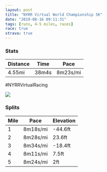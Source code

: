 ```yaml
---
layout: post
title: "NYRR Virtual World Championship 5K"
date: "2019-08-16 09:11:31"
tags: [runs, 4-5 miles, races]
race: true
strava: true
---
```


### Stats

| Distance | Time | Pace |
|----------|------|------|
|4.55mi|38m4s|8m23s/mi|

#NYRRVirtualRacing

<img src='https://maps.googleapis.com/maps/api/staticmap?maptype=roadmap&path=enc:oliwFzdkbMIHE??Ag@L[?]BuAXeAJi@TSD{@F]?c@NmA@m@Ni@Bc@JIA]HWBaARe@Fq@PgAJq@@i@Pk@Hg@Ac@DyAXw@JO@a@CWJ{@L}@XsAFWFwADQLWFoAJo@Ai@Fg@EQ?y@JqBPW?GFIDy@Pe@AcAP_@Bg@Le@A[BYHU@CCK?i@B_AXkAFa@P_@Vi@D}@?s@Jg@NUJ_@l@KJQ^[Zo@|@]\c@j@w@v@Y`@uAvAIFa@b@m@h@_AhAiAlA]h@MJeA~AOJW`@YTs@z@g@j@[RQPk@z@oAbAg@r@g@j@i@z@oApAYLUDQ?KC@HCFIMEC_@GUAs@SaAGSGqAUI?a@Ke@?CC}@CWEk@[a@Es@?i@YEBINIj@KNBB?ZUt@INc@XOR[nAQf@Q`AC\@^Oz@Qr@SbAYb@Sr@]pBSl@[tAGp@S\WfA[xAAPMh@QjA_@xAE\]|ACXU|@Ih@?LK\Gn@aA|EC^S`ASh@?LQv@ALe@~AUzAW|@k@pCO\EXUx@In@_A~DSlAm@jBSz@YdBWrAO`Ao@nCSfAW|@k@lDS|@Gh@k@jCAl@CL?b@Il@[z@SPSFGASC_@Oo@Ii@_@EI_@WMM_@MQOUCk@SUCOGKSo@Mo@USQAKSOQE[QG?[UAMi@UYGMSWGk@LCBk@p@EZ@TENEf@c@lAWdBKZIJETKLSRDXIb@Yt@GJOf@S^Hn@ADDHG^eAhAMRQd@S^@HMFEAKKCE?GW]QIKKOGSMa@G_@WU]WQQ[EC_@KCGKGEOKQWKWWYQMCy@a@IQIGk@MWSwAo@}@m@IOOKoAu@u@m@WIOIm@e@u@g@MGKAWOQGGMEAOAQEOUs@g@q@W{@u@]Sc@O]Q]M]WKBOA_Aa@e@i@u@e@{@y@GK[OMCG@GLg@tAOv@KNCd@KZIJEJU^@HIb@?ZKNENYV&key=AIzaSyC1MId7bFpkLXNAaYhBSTb8jLyiSqzbDtM&size=800x800&markers=color:yellow|label:S|40.68568,-73.95422&markers=color:green|label:F|40.73294000000007,-73.98434999999995'>

### Splits

| Mile | Pace | Elevation |
|------|------|-----------|
|1|8m18s/mi|-44.6ft|
|2|8m28s/mi|23.6ft|
|3|8m34s/mi|-18.4ft|
|4|8m11s/mi|7.5ft|
|5|8m24s/mi|2ft|
